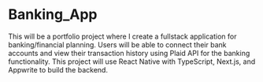 # Banking_App
 This will be a portfolio project where I create a fullstack application for banking/financial planning. Users will be able to connect their bank accounts and view their transaction history using Plaid API for the banking functionality. This project will use React Native with TypeScript, Next.js, and Appwrite to build the backend.
